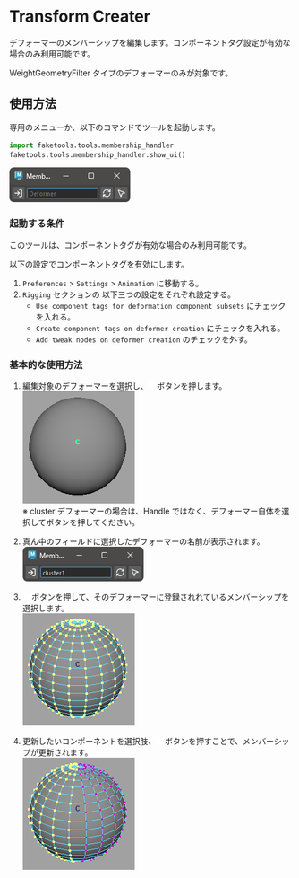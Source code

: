 # Transform Creater

デフォーマーのメンバーシップを編集します。コンポーネントタグ設定が有効な場合のみ利用可能です。

WeightGeometryFilter タイプのデフォーマーのみが対象です。

## 使用方法

専用のメニューか、以下のコマンドでツールを起動します。

```python
import faketools.tools.membership_handler
faketools.tools.membership_handler.show_ui()
```

![image001](images/membership_handler/image001.png)

### 起動する条件

このツールは、コンポーネントタグが有効な場合のみ利用可能です。

以下の設定でコンポーネントタグを有効にします。

1. `Preferences` > `Settings` > `Animation` に移動する。
2. `Rigging` セクションの 以下三つの設定をそれぞれ設定する。
    - `Use component tags for deformation component subsets` にチェックを入れる。
    - `Create component tags on deformer creation` にチェックを入れる。
    - `Add tweak nodes on deformer creation` のチェックを外す。

### 基本的な使用方法

1. 編集対象のデフォーマーを選択し、![image002](images/membership_handler/image002.png) ボタンを押します。  
![image006](images/membership_handler/image006.png)  
※ cluster デフォーマーの場合は、Handle ではなく、デフォーマー自体を選択してボタンを押してください。

2. 真ん中のフィールドに選択したデフォーマーの名前が表示されます。  
![image005](images/membership_handler/image005.png)

3. ![image004](images/membership_handler/image004.png) ボタンを押して、そのデフォーマーに登録されれているメンバーシップを選択します。  
![image007](images/membership_handler/image007.png)

4. 更新したいコンポーネントを選択肢、![image001](images/membership_handler/image003.png) ボタンを押すことで、メンバーシップが更新されます。  
![image008](images/membership_handler/image008.png)



